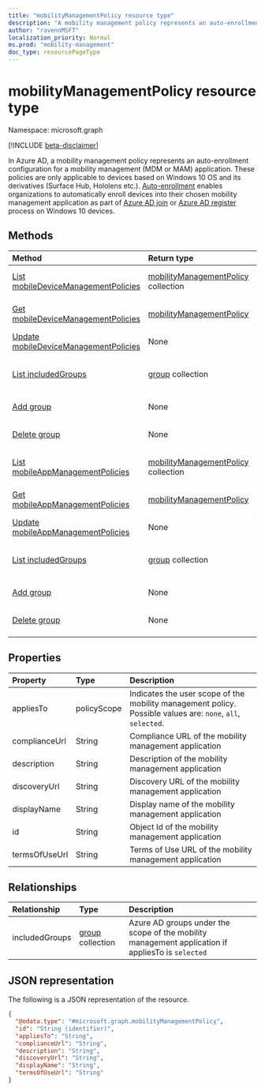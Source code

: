 ```yaml
---
title: "mobilityManagementPolicy resource type"
description: "A mobility management policy represents an auto-enrollment policy for a mobility management (MDM or MAM) application configured in Azure AD."
author: "ravennMSFT"
localization_priority: Normal
ms.prod: "mobility-management"
doc_type: resourcePageType
---
```


# mobilityManagementPolicy resource type

Namespace: microsoft.graph

[!INCLUDE [beta-disclaimer](../../includes/beta-disclaimer.md)]

In Azure AD, a mobility management policy represents an auto-enrollment configuration for a mobility management (MDM or MAM) application. These policies are only applicable to devices based on Windows 10 OS and its derivatives (Surface Hub, Hololens etc.). [Auto-enrollment](/windows/client-management/mdm/azure-ad-and-microsoft-intune-automatic-mdm-enrollment-in-the-new-portal) enables organizations to automatically enroll devices into their chosen mobility management application as part of [Azure AD join](azure/active-directory/devices/concept-azure-ad-join) or [Azure AD register](azure/active-directory/devices/concept-azure-ad-register) process on Windows 10 devices.

## Methods

|Method|Return type|Description|
|:---|:---|:---|
|[List mobileDeviceManagementPolicies](../api/mobiledevicemanagementpolicies-list.md)|[mobilityManagementPolicy](../resources/mobilitymanagementpolicy.md) collection|Get a list of the [mobilityManagementPolicy](../resources/mobilitymanagementpolicy.md) objects and their properties.|
|[Get mobileDeviceManagementPolicies](../api/mobiledevicemanagementpolicies-get.md)|[mobilityManagementPolicy](../resources/mobilitymanagementpolicy.md)|Read the properties and relationships of a [mobilityManagementPolicy](../resources/mobilitymanagementpolicy.md) object.|
|[Update mobileDeviceManagementPolicies](../api/mobiledevicemanagementpolicies-update.md)|None|Update the properties of a [mobilityManagementPolicy](../resources/mobilitymanagementpolicy.md) object.|
|[List includedGroups](../api/mobiledevicemanagementpolicies-list-includedgroups.md)|[group](../resources/group.md) collection|Get the group resources from the includedGroups navigation property for mobileDeviceManagementPolicies.|
|[Add group](../api/mobiledevicemanagementpolicies-post-includedgroups.md)|None|Add includedGroups collection for mobileDeviceManagementPolicies.
|[Delete group](../api/mobiledevicemanagementpolicies-delete-includedgroups.md)|None|Delete includedGroups collection for mobileDeviceManagementPolicies.|
|[List mobileAppManagementPolicies](../api/mobileappmanagementpolicies-list.md)|[mobilityManagementPolicy](../resources/mobilitymanagementpolicy.md) collection|Get a list of the [mobilityManagementPolicy](../resources/mobilitymanagementpolicy.md) objects and their properties.|
|[Get mobileAppManagementPolicies](../api/mobileappmanagementpolicies-get.md)|[mobilityManagementPolicy](../resources/mobilitymanagementpolicy.md)|Read the properties and relationships of a [mobilityManagementPolicy](../resources/mobilitymanagementpolicy.md) object.|
|[Update mobileAppManagementPolicies](../api/mobileappmanagementpolicies-update.md)|None|Update the properties of a [mobilityManagementPolicy](../resources/mobilitymanagementpolicy.md) object.|
|[List includedGroups](../api/mobileappmanagementpolicies-list-includedgroups.md)|[group](../resources/group.md) collection|Get the group resources from the includedGroups navigation property for mobileAppManagementPolicies.|
|[Add group](../api/mobileappmanagementpolicies-post-includedgroups.md)|None|Add includedGroups collection for mobileAppManagementPolicies.
|[Delete group](../api/mobileappmanagementpolicies-delete-includedgroups.md)|None|Delete includedGroups collection for mobileAppManagementPolicies.|

## Properties

|Property|Type|Description|
|:---|:---|:---|
|appliesTo|policyScope|Indicates the user scope of the mobility management policy. Possible values are: `none`, `all`, `selected`.|
|complianceUrl|String|Compliance URL of the mobility management application|
|description|String|Description of the mobility management application|
|discoveryUrl|String|Discovery URL of the mobility management application|
|displayName|String|Display name of the mobility management application|
|id|String|Object Id of the mobility management application|
|termsOfUseUrl|String|Terms of Use URL of the mobility management application|

## Relationships

|Relationship|Type|Description|
|:---|:---|:---|
|includedGroups|[group](../resources/group.md) collection|Azure AD groups under the scope of the mobility management application if appliesTo is `selected`|

## JSON representation

The following is a JSON representation of the resource.
<!-- {
  "blockType": "resource",
  "keyProperty": "id",
  "@odata.type": "microsoft.graph.mobilityManagementPolicy",
  "openType": false
}
-->

``` json
{
  "@odata.type": "#microsoft.graph.mobilityManagementPolicy",
  "id": "String (identifier)",
  "appliesTo": "String",
  "complianceUrl": "String",
  "description": "String",
  "discoveryUrl": "String",
  "displayName": "String",
  "termsOfUseUrl": "String"
}
```
